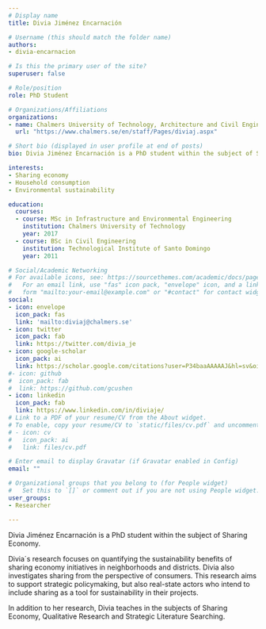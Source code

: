 ```yaml
---
# Display name
title: Divia Jiménez Encarnación

# Username (this should match the folder name)
authors:
- divia-encarnacion

# Is this the primary user of the site?
superuser: false

# Role/position
role: PhD Student

# Organizations/Affiliations
organizations:
- name: Chalmers University of Technology, Architecture and Civil Engineering, Building Technology, Sustainable Building
  url: "https://www.chalmers.se/en/staff/Pages/diviaj.aspx"

# Short bio (displayed in user profile at end of posts)
bio: Divia Jiménez Encarnación is a PhD student within the subject of Sharing Economy.

interests:
- Sharing economy
- Household consumption
- Environmental sustainability

education:
  courses:
  - course: MSc in Infrastructure and Environmental Engineering
    institution: Chalmers University of Technology
    year: 2017
  - course: BSc in Civil Engineering
    institution: Technological Institute of Santo Domingo
    year: 2011

# Social/Academic Networking
# For available icons, see: https://sourcethemes.com/academic/docs/page-builder/#icons
#   For an email link, use "fas" icon pack, "envelope" icon, and a link in the
#   form "mailto:your-email@example.com" or "#contact" for contact widget.
social:
- icon: envelope
  icon_pack: fas
  link: 'mailto:diviaj@chalmers.se'
- icon: twitter
  icon_pack: fab
  link: https://twitter.com/divia_je
- icon: google-scholar
  icon_pack: ai
  link: https://scholar.google.com/citations?user=P34baaAAAAAJ&hl=sv&oi=ao
#- icon: github
#  icon_pack: fab
#  link: https://github.com/gcushen
- icon: linkedin
  icon_pack: fab
  link: https://www.linkedin.com/in/diviaje/
# Link to a PDF of your resume/CV from the About widget.
# To enable, copy your resume/CV to `static/files/cv.pdf` and uncomment the lines below.
# - icon: cv
#   icon_pack: ai
#   link: files/cv.pdf

# Enter email to display Gravatar (if Gravatar enabled in Config)
email: ""

# Organizational groups that you belong to (for People widget)
#   Set this to `[]` or comment out if you are not using People widget.
user_groups:
- Researcher

---
```


Divia Jiménez Encarnación is a PhD student within the subject of Sharing Economy. 

Divia´s research focuses on quantifying the sustainability benefits of sharing economy initiatives in neighborhoods and districts. Divia also investigates sharing from the perspective of consumers. This research aims to support strategic policymaking, but also real-state actors who intend to include sharing as a tool for sustainability in their projects. 

In addition to her research, Divia teaches in the subjects of Sharing Economy, Qualitative Research and Strategic Literature Searching.
